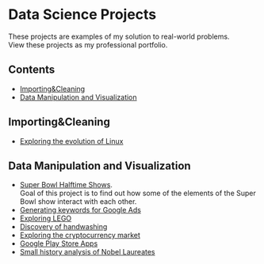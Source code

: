 # Data Science Projects
These projects are examples of my solution to real-world problems.<br>
View these projects as my professional portfolio.

## Contents
- [Importing&Cleaning](#importingcleaning)
- [Data Manipulation and Visualization](#data-manipulation-visualization)



## Importing&Cleaning
- [Exploring the evolution of Linux](https://nbviewer.jupyter.org/github/ManoolK/Projects/blob/master/exploring_the_evolution_of_linux.ipynb)

## Data Manipulation and Visualization
- [Super Bowl Halftime Shows](https://nbviewer.jupyter.org/github/ManoolK/Projects/blob/master/project_superbowl_halftime_shows.ipynb).<br>
Goal of this project is to find out how some of the elements of the Super Bowl show interact with each other.
- [Generating keywords for Google Ads](https://nbviewer.jupyter.org/github/ManoolK/Projects/blob/master/generating_keywords_for_google_ads.ipynb)
- [Exploring LEGO](https://nbviewer.jupyter.org/github/ManoolK/Projects/blob/master/exploring_lego.ipynb)
- [Discovery of handwashing](https://nbviewer.jupyter.org/github/ManoolK/Projects/blob/master/discovery_of_handwashing.ipynb)
- [Exploring the cryptocurrency market](https://nbviewer.jupyter.org/github/ManoolK/Projects/blob/master/exploring_the_cryptocurrency_market.ipynb)
- [Google Play Store Apps](https://nbviewer.jupyter.org/github/ManoolK/Projects/blob/master/google_play_store_apps.ipynb)
- [Small history analysis of Nobel Laureates](https://nbviewer.jupyter.org/github/ManoolK/Projects/blob/master/nobel_laureates.ipynb)
